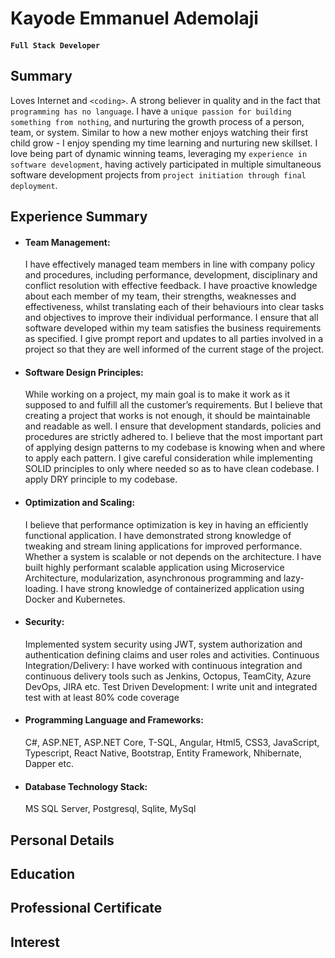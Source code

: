 # Kayode Emmanuel Ademolaji

#### `Full Stack Developer`

## Summary
Loves Internet and `<coding>`. A strong believer in quality and in the fact that `programming has no language`. I have a `unique passion for building something from nothing`, and nurturing the growth process of a person, team, or system. Similar to how a new mother enjoys watching their first child grow - I enjoy spending my time learning and nurturing new skillset. I love being part of dynamic winning teams, leveraging my `experience in software development`, having actively participated in multiple simultaneous software development projects from `project initiation through final deployment`. 

## Experience Summary
- #### Team Management:   
    I have effectively managed team members in line with company policy and procedures, including performance, development, disciplinary and conflict resolution with effective feedback. I have proactive knowledge about each member of my team, their strengths, weaknesses and effectiveness, whilst translating each of their behaviours into clear tasks and objectives to improve their individual performance. I ensure that all software developed within my team satisfies the business requirements as specified. I give prompt report and updates to all parties involved in a project so that they are well informed of the current stage of the project. 
- #### Software Design Principles:   
    While working on a project, my main goal is to make it work as it supposed to and fulfill all the customer’s requirements. But I believe that creating a project that works is not enough, it should be maintainable and readable as well. I ensure that development standards, policies and procedures are strictly adhered to.  I believe that the most important part of applying design patterns to my codebase is knowing when and where to apply each pattern. I give careful consideration while implementing SOLID principles to only where needed so as to have clean codebase. I apply DRY principle to my codebase. 
- #### Optimization and Scaling: 
    I believe that performance optimization is key in having an efficiently functional application. I have demonstrated strong knowledge of tweaking and stream lining applications for improved performance. Whether a system is scalable or not depends on the architecture. I have built highly performant scalable application using Microservice Architecture, modularization, asynchronous programming and lazy-loading. I have strong knowledge of containerized application using Docker and Kubernetes. 
- #### Security:   
    Implemented system security using JWT, system authorization and authentication defining claims and user roles and activities. 
Continuous Integration/Delivery: 
I have worked with continuous integration and continuous delivery tools such as Jenkins, Octopus, TeamCity, Azure DevOps, JIRA etc. 
Test Driven Development: 
I write unit and integrated test with at least 80% code coverage  
- #### Programming Language and Frameworks: 
    C#, ASP.NET, ASP.NET Core, T-SQL, Angular, Html5, CSS3, JavaScript, Typescript, React Native, Bootstrap, Entity Framework, Nhibernate, Dapper etc. 
- #### Database Technology Stack: 
    MS SQL Server, Postgresql, Sqlite, MySql

## Personal Details

## Education

## Professional Certificate

## Interest
